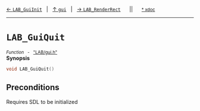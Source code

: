 [&#8592; `LAB_GuiInit`](LAB--gui--lab_guiinit.md)&nbsp;&nbsp;&nbsp;|&nbsp;&nbsp;&nbsp;[&#8593; `gui`](LAB--gui.md)&nbsp;&nbsp;&nbsp;|&nbsp;&nbsp;&nbsp;[&#8594; `LAB_RenderRect`](LAB--gui--lab_renderrect.md)&nbsp;&nbsp;&nbsp;&nbsp;&nbsp;&nbsp;||&nbsp;&nbsp;&nbsp;&nbsp;&nbsp;&nbsp;<small>[\* xdoc](../xdoc/LAB/gui.xmd#L34)</small>
***

# `LAB_GuiQuit`
<small>*Function* &nbsp; - &nbsp; ["LAB/gui.h"](../include/LAB/gui.h)</small>  
**Synopsis**

```cpp
void LAB_GuiQuit()
```
## Preconditions

Requires SDL to be initialized



